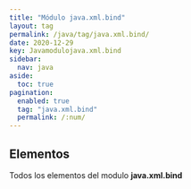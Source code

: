 ```yaml
---
title: "Módulo java.xml.bind"
layout: tag
permalink: /java/tag/java.xml.bind/
date: 2020-12-29
key: Javamodulojava.xml.bind
sidebar: 
  nav: java
aside: 
  toc: true
pagination: 
  enabled: true
  tag: "java.xml.bind"
  permalink: /:num/
---
```


<h2>Elementos</h2>
Todos los elementos del modulo <strong>java.xml.bind</strong>
